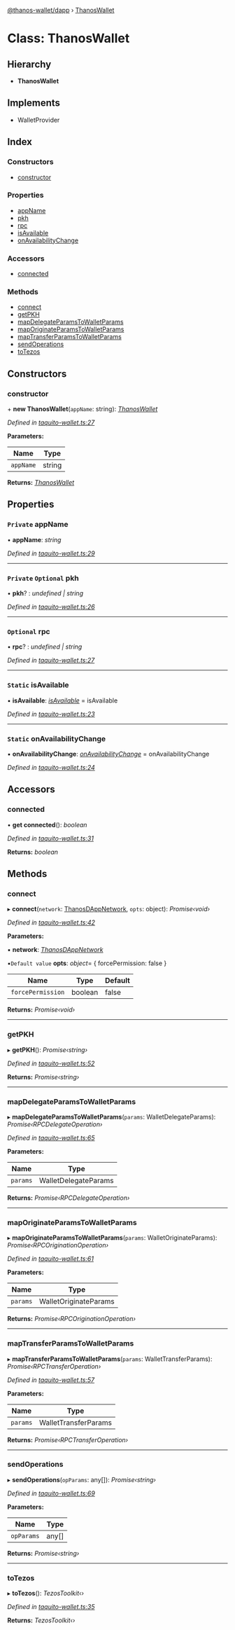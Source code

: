[@thanos-wallet/dapp](../README.md) › [ThanosWallet](thanoswallet.md)

# Class: ThanosWallet

## Hierarchy

* **ThanosWallet**

## Implements

* WalletProvider

## Index

### Constructors

* [constructor](thanoswallet.md#constructor)

### Properties

* [appName](thanoswallet.md#private-appname)
* [pkh](thanoswallet.md#private-optional-pkh)
* [rpc](thanoswallet.md#optional-rpc)
* [isAvailable](thanoswallet.md#static-isavailable)
* [onAvailabilityChange](thanoswallet.md#static-onavailabilitychange)

### Accessors

* [connected](thanoswallet.md#connected)

### Methods

* [connect](thanoswallet.md#connect)
* [getPKH](thanoswallet.md#getpkh)
* [mapDelegateParamsToWalletParams](thanoswallet.md#mapdelegateparamstowalletparams)
* [mapOriginateParamsToWalletParams](thanoswallet.md#maporiginateparamstowalletparams)
* [mapTransferParamsToWalletParams](thanoswallet.md#maptransferparamstowalletparams)
* [sendOperations](thanoswallet.md#sendoperations)
* [toTezos](thanoswallet.md#totezos)

## Constructors

###  constructor

\+ **new ThanosWallet**(`appName`: string): *[ThanosWallet](thanoswallet.md)*

*Defined in [taquito-wallet.ts:27](https://github.com/madfish-solutions/thanoswallet-dapp/blob/6ebdacd/src/taquito-wallet.ts#L27)*

**Parameters:**

Name | Type |
------ | ------ |
`appName` | string |

**Returns:** *[ThanosWallet](thanoswallet.md)*

## Properties

### `Private` appName

• **appName**: *string*

*Defined in [taquito-wallet.ts:29](https://github.com/madfish-solutions/thanoswallet-dapp/blob/6ebdacd/src/taquito-wallet.ts#L29)*

___

### `Private` `Optional` pkh

• **pkh**? : *undefined | string*

*Defined in [taquito-wallet.ts:26](https://github.com/madfish-solutions/thanoswallet-dapp/blob/6ebdacd/src/taquito-wallet.ts#L26)*

___

### `Optional` rpc

• **rpc**? : *undefined | string*

*Defined in [taquito-wallet.ts:27](https://github.com/madfish-solutions/thanoswallet-dapp/blob/6ebdacd/src/taquito-wallet.ts#L27)*

___

### `Static` isAvailable

▪ **isAvailable**: *[isAvailable](../README.md#isavailable)* = isAvailable

*Defined in [taquito-wallet.ts:23](https://github.com/madfish-solutions/thanoswallet-dapp/blob/6ebdacd/src/taquito-wallet.ts#L23)*

___

### `Static` onAvailabilityChange

▪ **onAvailabilityChange**: *[onAvailabilityChange](../README.md#onavailabilitychange)* = onAvailabilityChange

*Defined in [taquito-wallet.ts:24](https://github.com/madfish-solutions/thanoswallet-dapp/blob/6ebdacd/src/taquito-wallet.ts#L24)*

## Accessors

###  connected

• **get connected**(): *boolean*

*Defined in [taquito-wallet.ts:31](https://github.com/madfish-solutions/thanoswallet-dapp/blob/6ebdacd/src/taquito-wallet.ts#L31)*

**Returns:** *boolean*

## Methods

###  connect

▸ **connect**(`network`: [ThanosDAppNetwork](../README.md#thanosdappnetwork), `opts`: object): *Promise‹void›*

*Defined in [taquito-wallet.ts:42](https://github.com/madfish-solutions/thanoswallet-dapp/blob/6ebdacd/src/taquito-wallet.ts#L42)*

**Parameters:**

▪ **network**: *[ThanosDAppNetwork](../README.md#thanosdappnetwork)*

▪`Default value`  **opts**: *object*= { forcePermission: false }

Name | Type | Default |
------ | ------ | ------ |
`forcePermission` | boolean | false |

**Returns:** *Promise‹void›*

___

###  getPKH

▸ **getPKH**(): *Promise‹string›*

*Defined in [taquito-wallet.ts:52](https://github.com/madfish-solutions/thanoswallet-dapp/blob/6ebdacd/src/taquito-wallet.ts#L52)*

**Returns:** *Promise‹string›*

___

###  mapDelegateParamsToWalletParams

▸ **mapDelegateParamsToWalletParams**(`params`: WalletDelegateParams): *Promise‹RPCDelegateOperation›*

*Defined in [taquito-wallet.ts:65](https://github.com/madfish-solutions/thanoswallet-dapp/blob/6ebdacd/src/taquito-wallet.ts#L65)*

**Parameters:**

Name | Type |
------ | ------ |
`params` | WalletDelegateParams |

**Returns:** *Promise‹RPCDelegateOperation›*

___

###  mapOriginateParamsToWalletParams

▸ **mapOriginateParamsToWalletParams**(`params`: WalletOriginateParams): *Promise‹RPCOriginationOperation›*

*Defined in [taquito-wallet.ts:61](https://github.com/madfish-solutions/thanoswallet-dapp/blob/6ebdacd/src/taquito-wallet.ts#L61)*

**Parameters:**

Name | Type |
------ | ------ |
`params` | WalletOriginateParams |

**Returns:** *Promise‹RPCOriginationOperation›*

___

###  mapTransferParamsToWalletParams

▸ **mapTransferParamsToWalletParams**(`params`: WalletTransferParams): *Promise‹RPCTransferOperation›*

*Defined in [taquito-wallet.ts:57](https://github.com/madfish-solutions/thanoswallet-dapp/blob/6ebdacd/src/taquito-wallet.ts#L57)*

**Parameters:**

Name | Type |
------ | ------ |
`params` | WalletTransferParams |

**Returns:** *Promise‹RPCTransferOperation›*

___

###  sendOperations

▸ **sendOperations**(`opParams`: any[]): *Promise‹string›*

*Defined in [taquito-wallet.ts:69](https://github.com/madfish-solutions/thanoswallet-dapp/blob/6ebdacd/src/taquito-wallet.ts#L69)*

**Parameters:**

Name | Type |
------ | ------ |
`opParams` | any[] |

**Returns:** *Promise‹string›*

___

###  toTezos

▸ **toTezos**(): *TezosToolkit‹›*

*Defined in [taquito-wallet.ts:35](https://github.com/madfish-solutions/thanoswallet-dapp/blob/6ebdacd/src/taquito-wallet.ts#L35)*

**Returns:** *TezosToolkit‹›*
